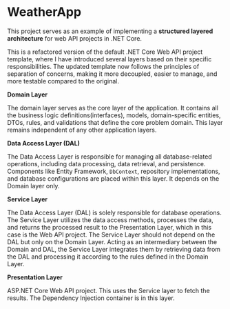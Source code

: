 # WeatherApp 

This project serves as an example of implementing a **structured layered architecture** for web API projects in .NET Core.

This is a refactored version of the default .NET Core Web API project template, where I have introduced several layers based on their specific responsibilities. 
The updated template now follows the principles of separation of concerns, making it more decoupled, easier to manage, and more testable compared to the original.

**Domain Layer**

The domain layer serves as the core layer of the application. 
It contains all the business logic definitions(interfaces), models, domain-specific entities, DTOs, rules, and validations that define the core problem domain.
This layer remains independent of any other application layers.

**Data Access Layer (DAL)**

The Data Access Layer is responsible for managing all database-related operations, including data processing, data retrieval, and persistence. 
Components like Entity Framework, `DbContext`, repository implementations, and database configurations are placed within this layer. It depends on the Domain layer only. 

**Service Layer**

The Data Access Layer (DAL) is solely responsible for database operations. 
The Service Layer utilizes the data access methods, processes the data, and returns the processed result to the Presentation Layer, which in this case is the Web API project.
The Service Layer should not depend on the DAL but only on the Domain Layer. Acting as an intermediary between the Domain and DAL, the Service Layer integrates them by 
retrieving data from the DAL and processing it according to the rules defined in the Domain Layer.

**Presentation Layer**

ASP.NET Core Web API project. This uses the Service layer to  fetch the results. The Dependency Injection container is in this layer. 
